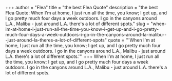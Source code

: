 +++
author = "Flea"
title = "the best Flea Quote"
description = "the best Flea Quote: When I'm at home, I just run all the time, you know; I get up, and I go pretty much four days a week outdoors. I go in the canyons around L.A., Malibu - just around L.A. there's a lot of different spots."
slug = "when-im-at-home-i-just-run-all-the-time-you-know-i-get-up-and-i-go-pretty-much-four-days-a-week-outdoors-i-go-in-the-canyons-around-la-malibu---just-around-la-theres-a-lot-of-different-spots"
quote = '''When I'm at home, I just run all the time, you know; I get up, and I go pretty much four days a week outdoors. I go in the canyons around L.A., Malibu - just around L.A. there's a lot of different spots.'''
+++
When I'm at home, I just run all the time, you know; I get up, and I go pretty much four days a week outdoors. I go in the canyons around L.A., Malibu - just around L.A. there's a lot of different spots.
